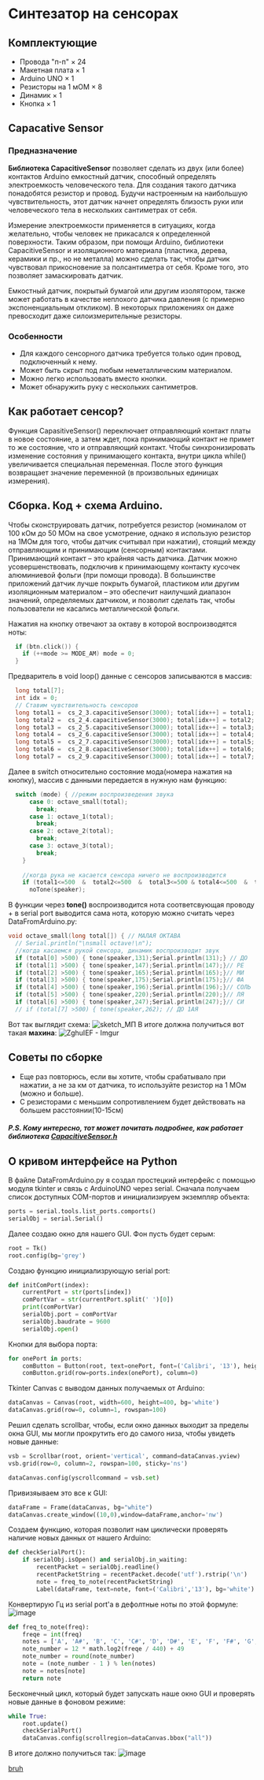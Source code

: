 # Синтезатор на сенсорах
## Комплектующие 
+ Провода "п-п" × 24
+ Макетная плата × 1
+ Arduino UNO × 1
+ Резисторы на 1 мОМ × 8
+ Динамик × 1
+ Кнопка × 1

## Capacative Sensor
### Предназначение

**Библиотека CapacitiveSensor** позволяет сделать из двух (или более) контактов Arduino емкостный датчик, способный определять электроемкость человеческого тела. Для создания такого датчика понадобятся резистор и провод. Будучи настроенным на наибольшую чувствительность, этот датчик начнет определять близость руки или человеческого тела в нескольких сантиметрах от себя.

Измерение электроемкости применяется в ситуациях, когда желательно, чтобы человек не прикасался к определенной поверхности. Таким образом, при помощи Arduino, библиотеки CapacitiveSensor и изоляционного материала (пластика, дерева, керамики и пр., но не металла) можно сделать так, чтобы датчик чувствовал прикосновение за полсантиметра от себя. Кроме того, это позволяет замаскировать датчик.

Емкостный датчик, покрытый бумагой или другим изолятором, также может работать в качестве неплохого датчика давления (с примерно экспоненциальным откликом). В некоторых приложениях он даже превосходит даже силоизмерительные резисторы.

### Особенности ###

+ Для каждого сенсорного датчика требуется только один провод, подключенный к нему.
+ Может быть скрыт под любым неметаллическим материалом.
+ Можно легко использовать вместо кнопки.
+ Может обнаружить руку с нескольких сантиметров.

## Как работает сенсор?
Функция CapasitiveSensor() переключает отправляющий контакт платы в новое состояние, а затем ждет, пока принимающий контакт не примет то же состояние, что и отправляющий контакт. Чтобы синхронизировать изменение состояния у принимающего контакта, внутри цикла while() увеличивается специальная переменная. После этого функция возвращает значение переменной (в произвольных единицах измерения).

## Сборка. Код + схема Arduino.
Чтобы сконструировать датчик, потребуется резистор (номиналом от 100 кОм до 50 МОм на свое усмотрение, однако я использую резистор на 1МОм для того, чтобы датчик считывал при нажатии), стоящий между отправляющим и принимающим (сенсорным) контактами. Принимающий контакт – это крайняя часть датчика. Датчик можно усовершенствовать, подключив к принимающему контакту кусочек алюминиевой фольги (при помощи провода). В большинстве приложений датчик лучше покрыть бумагой, пластиком или другим изоляционным материалом – это обеспечит наилучший диапазон значений, определяемых датчиком, и позволит сделать так, чтобы пользователи не касались металлической фольги.

Нажатия на кнопку отвечают за октаву в которой воспроизводятся ноты:
```c++
  if (btn.click()) {
    if (++mode >= MODE_AM) mode = 0;
  }
```
Предваритель в void loop() данные с сенсоров записываются в массив:
```c++
  long total[7];
  int idx = 0;
  // Ставим чувствительность сенсоров
  long total1 =  cs_2_3.capacitiveSensor(3000); total[idx++] = total1; 
  long total2 =  cs_2_4.capacitiveSensor(3000); total[idx++] = total2; 
  long total3 =  cs_2_5.capacitiveSensor(3000); total[idx++] = total3; 
  long total4 =  cs_2_6.capacitiveSensor(3000); total[idx++] = total4; 
  long total5 =  cs_2_7.capacitiveSensor(3000); total[idx++] = total5; 
  long total6 =  cs_2_8.capacitiveSensor(3000); total[idx++] = total6; 
  long total7 =  cs_2_9.capacitiveSensor(3000); total[idx++] = total7; 
```
Далее в switch относительно состояние мода(номера нажатия на кнопку), массив с данными передается в нужную нам функцию:
```c++
  switch (mode) { //режим воспроизведения звука
      case 0: octave_small(total);
        break;
      case 1: octave_1(total);
        break;
      case 2: octave_2(total);
        break;
      case 3: octave_3(total);
        break;
    }
    
    //когда рука не касается сенсора ничего не воспроизводится
    if (total1<=500  &  total2<=500  &  total3<=500 & total4<=500  &  total5<=500  &  total6<=500 &  total7<=500/* &  total8<=500*/)
      noTone(speaker);
```
В функции через **tone()** воспроизводится нота соответсвующая проводу + в serial port выводится сама нота, которую можно считать через DataFromArduino.py:
```c++
void octave_small(long total[]) { // МАЛАЯ ОКТАВА
  // Serial.println("\nsmall octave!\n");
  //когда касаемся рукой сенсора, динамик воспроизводит звук
  if (total[0] >500) { tone(speaker,131);Serial.println(131);} // ДО
  if (total[1] >500) { tone(speaker,147);Serial.println(147);}// РЕ
  if (total[2] >500) { tone(speaker,165);Serial.println(165);}// МИ
  if (total[3] >500) { tone(speaker,175);Serial.println(175);}// ФА
  if (total[4] >500) { tone(speaker,196);Serial.println(196);}// СОЛЬ
  if (total[5] >500) { tone(speaker,220);Serial.println(220);}// ЛЯ
  if (total[6] >500) { tone(speaker,247);Serial.println(247);}// СИ
  // if (total[7] >500) { tone(speaker,262); // ДО 1АЯ
```


Вот так выглядит схема:
![sketch_МП](https://user-images.githubusercontent.com/97258310/208322738-8a14aaff-c7e2-4181-aef6-16e3ccb47c1e.png)
В итоге должна получиться вот такая __махина__:
![ZghuIEF - Imgur](https://user-images.githubusercontent.com/97258310/208322773-da2b7f1d-0b79-41a9-a469-960b79f090f6.jpg)

## Советы по сборке
+ Еще раз повторюсь, если вы хотите, чтобы срабатывало при нажатии, а не за км от датчика, то используйте резистор на 1 МОм (можно и больше).
+ С резисторами с меньшим сопротивлением будет действовать на большем расстоянии(10-15см)

##### P.S. Кому интересно, тот может почитать подробнее, как работает библиотека [CapacitiveSensor.h](https://playground.arduino.cc/Main/CapacitiveSensor/)

## О кривом интерфейсе на Python
В файле DataFromArduino.py я создал простецкий интерфейс с помощью модуля tkinter и связь c ArduinoUNO через serial. 
Сначала получаем список доступных COM-портов и инициализируем экземпляр объекта:
```python
ports = serial.tools.list_ports.comports()
serialObj = serial.Serial()
```
Далее создаю окно для нашего GUI. Фон пусть будет серым:
```python
root = Tk()
root.config(bg='grey')
```
Создаю функцию инициализрующую serial port:
```python
def initComPort(index):
    currentPort = str(ports[index])
    comPortVar = str(currentPort.split(' ')[0])
    print(comPortVar)
    serialObj.port = comPortVar
    serialObj.baudrate = 9600
    serialObj.open()
```
Кнопки для выбора порта:
```python
for onePort in ports:
    comButton = Button(root, text=onePort, font=('Calibri', '13'), height=1, width=45, command =  functools.partial(initComPort, index = ports.index(onePort)))
    comButton.grid(row=ports.index(onePort), column=0)
```
Tkinter Canvas с выводом данных получаемых от Arduino:

```python
dataCanvas = Canvas(root, width=600, height=400, bg='white')
dataCanvas.grid(row=0, column=1, rowspan=100)
```
Решил сделать scrollbar, чтобы, если окно данных выходит за пределы окна GUI, мы могли прокрутить его до самого низа, чтобы увидеть новые данные:
```python
vsb = Scrollbar(root, orient='vertical', command=dataCanvas.yview)
vsb.grid(row=0, column=2, rowspan=100, sticky='ns')

dataCanvas.config(yscrollcommand = vsb.set)
```
Привизяываем это все к GUI:
```python
dataFrame = Frame(dataCanvas, bg="white")
dataCanvas.create_window((10,0),window=dataFrame,anchor='nw')
```
Создаем функцию, которая позволит нам циклически проверять наличие новых данных от нашего Arduino:
```python
def checkSerialPort():
    if serialObj.isOpen() and serialObj.in_waiting:
        recentPacket = serialObj.readline()
        recentPacketString = recentPacket.decode('utf').rstrip('\n')
        note = freq_to_note(recentPacketString)
        Label(dataFrame, text=note, font=('Calibri','13'), bg='white').pack()
```
Конвертирую Гц из serial port'a в дефолтные ноты по этой формуле:
![image](https://user-images.githubusercontent.com/97258310/208324749-2909a629-a353-4ec0-ba90-7856018e18e9.png)
```python
def freq_to_note(freq):
    freqe = int(freq)
    notes = ['A', 'A#', 'B', 'C', 'C#', 'D', 'D#', 'E', 'F', 'F#', 'G', 'G#']
    note_number = 12 * math.log2(freqe / 440) + 49  
    note_number = round(note_number)  
    note = (note_number - 1 ) % len(notes)
    note = notes[note]
    return note
```
Бесконечный цикл, который будет запускать наше окно GUI и проверять новые данные в фоновом режиме:
```python
while True:
    root.update()
    checkSerialPort()
    dataCanvas.config(scrollregion=dataCanvas.bbox("all"))
```
В итоге должно получиться так:
![image](https://user-images.githubusercontent.com/97258310/208325030-500cc474-c286-4327-96ee-2444472383d0.png)

[bruh](https://r.mtdv.me/xJsAWIXPkH)





